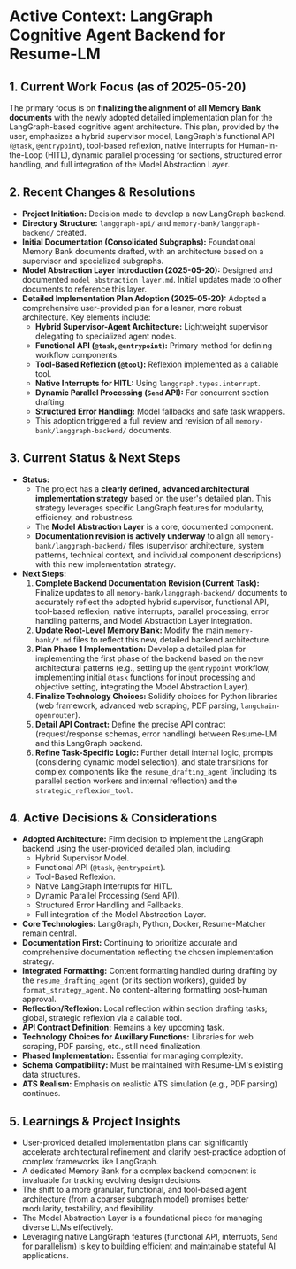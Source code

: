 # Active Context: LangGraph Cognitive Agent Backend for Resume-LM

## 1. Current Work Focus (as of 2025-05-20)

The primary focus is on **finalizing the alignment of all Memory Bank documents** with the newly adopted detailed implementation plan for the LangGraph-based cognitive agent architecture. This plan, provided by the user, emphasizes a hybrid supervisor model, LangGraph's functional API (`@task`, `@entrypoint`), tool-based reflexion, native interrupts for Human-in-the-Loop (HITL), dynamic parallel processing for sections, structured error handling, and full integration of the Model Abstraction Layer.

## 2. Recent Changes & Resolutions

*   **Project Initiation:** Decision made to develop a new LangGraph backend.
*   **Directory Structure:** `langgraph-api/` and `memory-bank/langgraph-backend/` created.
*   **Initial Documentation (Consolidated Subgraphs):** Foundational Memory Bank documents drafted, with an architecture based on a supervisor and specialized subgraphs.
*   **Model Abstraction Layer Introduction (2025-05-20):** Designed and documented `model_abstraction_layer.md`. Initial updates made to other documents to reference this layer.
*   **Detailed Implementation Plan Adoption (2025-05-20):** Adopted a comprehensive user-provided plan for a leaner, more robust architecture. Key elements include:
    *   **Hybrid Supervisor-Agent Architecture:** Lightweight supervisor delegating to specialized agent nodes.
    *   **Functional API (`@task`, `@entrypoint`):** Primary method for defining workflow components.
    *   **Tool-Based Reflexion (`@tool`):** Reflexion implemented as a callable tool.
    *   **Native Interrupts for HITL:** Using `langgraph.types.interrupt`.
    *   **Dynamic Parallel Processing (`Send` API):** For concurrent section drafting.
    *   **Structured Error Handling:** Model fallbacks and safe task wrappers.
    *   This adoption triggered a full review and revision of all `memory-bank/langgraph-backend/` documents.

## 3. Current Status & Next Steps

*   **Status:**
    *   The project has a **clearly defined, advanced architectural implementation strategy** based on the user's detailed plan. This strategy leverages specific LangGraph features for modularity, efficiency, and robustness.
    *   The **Model Abstraction Layer** is a core, documented component.
    *   **Documentation revision is actively underway** to align all `memory-bank/langgraph-backend/` files (supervisor architecture, system patterns, technical context, and individual component descriptions) with this new implementation strategy.
*   **Next Steps:**
    1.  **Complete Backend Documentation Revision (Current Task):** Finalize updates to all `memory-bank/langgraph-backend/` documents to accurately reflect the adopted hybrid supervisor, functional API, tool-based reflexion, native interrupts, parallel processing, error handling patterns, and Model Abstraction Layer integration.
    2.  **Update Root-Level Memory Bank:** Modify the main `memory-bank/*.md` files to reflect this new, detailed backend architecture.
    3.  **Plan Phase 1 Implementation:** Develop a detailed plan for implementing the first phase of the backend based on the new architectural patterns (e.g., setting up the `@entrypoint` workflow, implementing initial `@task` functions for input processing and objective setting, integrating the Model Abstraction Layer).
    4.  **Finalize Technology Choices:** Solidify choices for Python libraries (web framework, advanced web scraping, PDF parsing, `langchain-openrouter`).
    5.  **Detail API Contract:** Define the precise API contract (request/response schemas, error handling) between Resume-LM and this LangGraph backend.
    6.  **Refine Task-Specific Logic:** Further detail internal logic, prompts (considering dynamic model selection), and state transitions for complex components like the `resume_drafting_agent` (including its parallel section workers and internal reflection) and the `strategic_reflexion_tool`.

## 4. Active Decisions & Considerations

*   **Adopted Architecture:** Firm decision to implement the LangGraph backend using the user-provided detailed plan, including:
    *   Hybrid Supervisor Model.
    *   Functional API (`@task`, `@entrypoint`).
    *   Tool-Based Reflexion.
    *   Native LangGraph Interrupts for HITL.
    *   Dynamic Parallel Processing (`Send` API).
    *   Structured Error Handling and Fallbacks.
    *   Full integration of the Model Abstraction Layer.
*   **Core Technologies:** LangGraph, Python, Docker, Resume-Matcher remain central.
*   **Documentation First:** Continuing to prioritize accurate and comprehensive documentation reflecting the chosen implementation strategy.
*   **Integrated Formatting:** Content formatting handled during drafting by the `resume_drafting_agent` (or its section workers), guided by `format_strategy_agent`. No content-altering formatting post-human approval.
*   **Reflection/Reflexion:** Local reflection within section drafting tasks; global, strategic reflexion via a callable tool.
*   **API Contract Definition:** Remains a key upcoming task.
*   **Technology Choices for Auxillary Functions:** Libraries for web scraping, PDF parsing, etc., still need finalization.
*   **Phased Implementation:** Essential for managing complexity.
*   **Schema Compatibility:** Must be maintained with Resume-LM's existing data structures.
*   **ATS Realism:** Emphasis on realistic ATS simulation (e.g., PDF parsing) continues.

## 5. Learnings & Project Insights

*   User-provided detailed implementation plans can significantly accelerate architectural refinement and clarify best-practice adoption of complex frameworks like LangGraph.
*   A dedicated Memory Bank for a complex backend component is invaluable for tracking evolving design decisions.
*   The shift to a more granular, functional, and tool-based agent architecture (from a coarser subgraph model) promises better modularity, testability, and flexibility.
*   The Model Abstraction Layer is a foundational piece for managing diverse LLMs effectively.
*   Leveraging native LangGraph features (functional API, interrupts, `Send` for parallelism) is key to building efficient and maintainable stateful AI applications.

